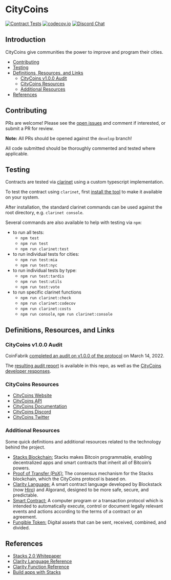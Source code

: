 # CityCoins <!-- omit in TOC -->

[![Contract Tests](https://github.com/citycoins/citycoin/actions/workflows/test-contract.yaml/badge.svg)](https://github.com/citycoins/citycoin/actions/workflows/test-contract.yaml) [![codecov.io](https://codecov.io/github/citycoins/citycoin/coverage.svg?branch=main)](https://codecov.io/github/citycoins/citycoin?branch=main) [![Discord Chat](https://img.shields.io/discord/856920147381190717?label=Discord)](https://discord.com/invite/tANUVBz9bk)

## Introduction <!-- omit in TOC -->

CityCoins give communities the power to improve and program their cities.

- [Contributing](#contributing)
- [Testing](#testing)
- [Definitions, Resources, and Links](#definitions-resources-and-links)
  - [CityCoins v1.0.0 Audit](#citycoins-v100-audit)
  - [CityCoins Resources](#citycoins-resources)
  - [Additional Resources](#additional-resources)
- [References](#references)

## Contributing

PRs are welcome! Please see the [open issues](https://github.com/citycoins/citycoin/issues) and comment if interested, or submit a PR for review.

**Note:** All PRs should be opened against the `develop` branch!

All code submitted should be thoroughly commented and tested where applicable.

## Testing

Contracts are tested via [clarinet](https://github.com/hirosystems/clarinet) using a custom typescript implementation.

To test the contract using `clarinet`, first [install the tool](https://github.com/hirosystems/clarinet#installation) to make it available on your system.

After installation, the standard clarinet commands can be used against the root directory, e.g. `clarinet console`.

Several commands are also available to help with testing via `npm`:

- to run all tests:
  - `npm test`
  - `npm run test`
  - `npm run clarinet:test`
- to run individual tests for cities:
  - `npm run test:mia`
  - `npm run test:nyc`
- to run individual tests by type:
  - `npm run test:tardis`
  - `npm run test:utils`
  - `npm run test:vote`
- to run specific clarinet functions
  - `npm run clarinet:check`
  - `npm run clarinet:codecov`
  - `npm run clarinet:costs`
  - `npm run console`, `npm run clarinet:console`

## Definitions, Resources, and Links

### CityCoins v1.0.0 Audit

CoinFabrik [completed an audit on v1.0.0 of the protocol](https://blog.coinfabrik.com/smart-contract-en/citycoins-audit/) on March 14, 2022.

The [resulting audit report](./audit/coinfabrik-citycoins-audit-v1.0.0.pdf) is available in this repo, as well as the [CityCoins developer responses](./audit/coinfabrik-citycoins-audit-v1.0.0-developer-responses.pdf).

### CityCoins Resources

- [CityCoins Website](https://citycoins.co)
- [CityCoins API](https://api.citycoins.co/docs)
- [CityCoins Documentation](https://docs.citycoins.co)
- [CityCoins Discord](https://chat.citycoins.co)
- [CityCoins Twitter](https://twitter.com/mineCityCoins)

### Additional Resources

Some quick definitions and additional resources related to the technology behind the project.

- [Stacks Blockchain:](https://stacks.co) Stacks makes Bitcoin programmable, enabling decentralized apps and smart contracts that inherit all of Bitcoin’s powers.
- [Proof of Transfer (PoX):](https://hackernoon.com/wtf-is-proof-of-transfer-and-why-should-anyone-care-wd2330p9) The consensus mechanism for the Stacks blockchain, which the CityCoins protocol is based on.
- [Clarity Language:](https://clarity-lang.org/) A smart contract language developed by Blockstack (now [Hiro](https://hiro.so)) and Algorand, designed to be more safe, secure, and predictable.
- [Smart Contract:](https://en.wikipedia.org/wiki/Smart_contract) A computer program or a transaction protocol which is intended to automatically execute, control or document legally relevant events and actions according to the terms of a contract or an agreement.
- [Fungible Token:](https://github.com/stacksgov/sips/blob/hstove-feat/sip-10-ft/sips/sip-010/sip-010-fungible-token-standard.md) Digital assets that can be sent, received, combined, and divided.

## References

- [Stacks 2.0 Whitepaper](https://gaia.blockstack.org/hub/1AxyPunHHAHiEffXWESKfbvmBpGQv138Fp/stacks.pdf)
- [Clarity Language Reference](https://docs.stacks.co/write-smart-contracts/language-overview)
- [Clarity Function Reference](https://docs.stacks.co/write-smart-contracts/language-functions)
- [Build apps with Stacks](https://docs.stacks.co/build-apps/overview)
